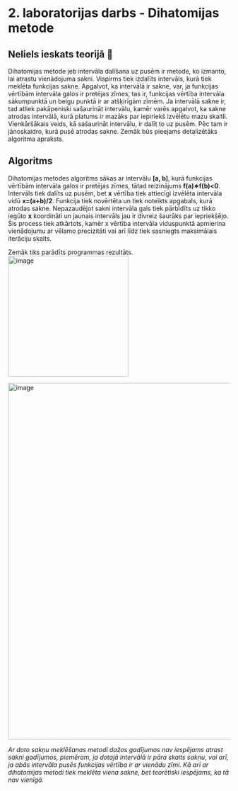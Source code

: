 # 2. laboratorijas darbs - Dihatomijas metode
## Neliels ieskats teorijā :mag_right: 
Dihatomijas metode jeb intervāla dalīšana uz pusēm ir metode, ko izmanto, lai atrastu vienādojuma sakni. Vispirms tiek izdalīts intervāls, kurā tiek meklēta funkcijas sakne. Apgalvot, ka intervālā ir sakne, var, ja funkcijas vērtībām intervāla galos ir pretējas zīmes, tas ir, funkcijas vērtība intervāla sākumpunktā un beigu punktā ir ar atšķirīgām zīmēm. Ja intervālā sakne ir, tad atliek pakāpeniski sašaurināt intervālu, kamēr varēs apgalvot, ka sakne atrodas intervālā, kurā platums ir mazāks par iepiriekš izvēlētu mazu skaitli. Vienkāršākais veids, kā sašaurināt intervālu, ir dalīt to uz pusēm. Pēc tam ir jānoskaidro, kurā pusē atrodas sakne. Zemāk būs pieejams detalizētāks algoritma apraksts.  

## Algoritms
Dihatomijas metodes algoritms sākas ar intervālu **[a, b]**, kurā funkcijas vērtībām intervāla galos ir pretējas zīmes, tātad reizinājums **f(a)∗f(b)<0**. Intervāls tiek dalīts uz pusēm, bet **x** vērtība tiek attiecīgi izvēlēta intervāla vidū **x=(a+b)/2**. Funkcija tiek novērtēta un tiek noteikts apgabals, kurā atrodas sakne. Nepazaudējot sakni intervāla gals tiek pārbīdīts uz tikko iegūto **x** koordināti un jaunais intervāls jau ir divreiz šaurāks par iepriekšējo. Šis process tiek atkārtots, kamēr x vērtība intervāla viduspunktā apmierina vienādojumu ar vēlamo precizitāti vai arī līdz tiek sasniegts maksimālais iterāciju skaits.  

Zemāk tiks parādīts programmas rezultāts.  
<img width="273" alt="image" src="https://user-images.githubusercontent.com/112925785/213519498-f56d1582-a0d6-4ad1-a587-d867bf50a26b.png">

<img width="806" alt="image" src="https://user-images.githubusercontent.com/112925785/213532779-8d528cc7-3ad7-46c9-904e-cf5c6519e607.png">

_Ar doto sakņu meklēšanas metodi dažos gadījumos nav iespējams atrast sakni gadījumos, piemēram, ja dotajā intervālā ir pāra skaits sakņu, vai arī, ja abās intervāla pusēs funkcijas vērtība ir ar vienādu zīmi. Kā arī ar dihatomijas metodi tiek meklēta viena sakne, bet teorētiski iespējams, ka tā nav vienīgā._ 
